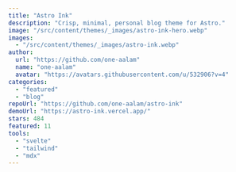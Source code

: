 ```yaml
---
title: "Astro Ink"
description: "Crisp, minimal, personal blog theme for Astro."
image: "/src/content/themes/_images/astro-ink-hero.webp"
images:
  - "/src/content/themes/_images/astro-ink.webp"
author:
  url: "https://github.com/one-aalam"
  name: "one-aalam"
  avatar: "https://avatars.githubusercontent.com/u/532906?v=4"
categories:
  - "featured"
  - "blog"
repoUrl: "https://github.com/one-aalam/astro-ink"
demoUrl: "https://astro-ink.vercel.app/"
stars: 484
featured: 11
tools:
  - "svelte"
  - "tailwind"
  - "mdx"
---
```

